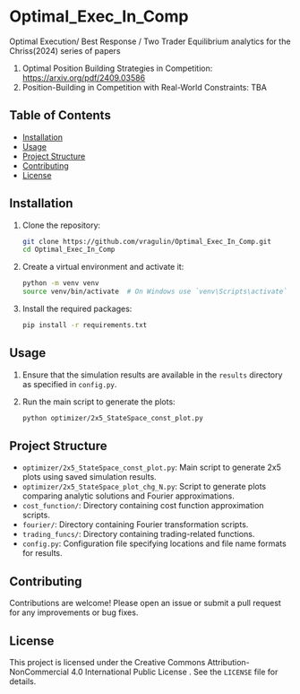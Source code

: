 # Optimal_Exec_In_Comp
Optimal Execution/ Best Response / Two Trader Equilibrium analytics for the Chriss(2024) series of papers


1.  Optimal Position Building Strategies in Competition:  https://arxiv.org/pdf/2409.03586
2.  Position-Building in Competition with Real-World Constraints: TBA


## Table of Contents

- [Installation](#installation)
- [Usage](#usage)
- [Project Structure](#project-structure)
- [Contributing](#contributing)
- [License](#license)

## Installation

1. Clone the repository:
    ```sh
    git clone https://github.com/vragulin/Optimal_Exec_In_Comp.git
    cd Optimal_Exec_In_Comp
    ```

2. Create a virtual environment and activate it:
    ```sh
    python -m venv venv
    source venv/bin/activate  # On Windows use `venv\Scripts\activate`
    ```

3. Install the required packages:
    ```sh
    pip install -r requirements.txt
    ```

## Usage

1. Ensure that the simulation results are available in the `results` directory as specified in `config.py`.

2. Run the main script to generate the plots:
    ```sh
    python optimizer/2x5_StateSpace_const_plot.py
    ```

## Project Structure

- `optimizer/2x5_StateSpace_const_plot.py`: Main script to generate 2x5 plots using saved simulation results.
- `optimizer/2x5_StateSpace_plot_chg_N.py`: Script to generate plots comparing analytic solutions and Fourier approximations.
- `cost_function/`: Directory containing cost function approximation scripts.
- `fourier/`: Directory containing Fourier transformation scripts.
- `trading_funcs/`: Directory containing trading-related functions.
- `config.py`: Configuration file specifying locations and file name formats for results.

## Contributing

Contributions are welcome! Please open an issue or submit a pull request for any improvements or bug fixes.

## License

This project is licensed under the Creative Commons Attribution-NonCommercial 4.0 International Public License
. See the `LICENSE` file for details.